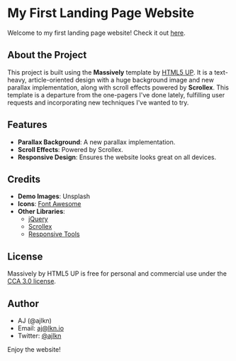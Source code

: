 

# My First Landing Page Website

Welcome to my first landing page website! Check it out [here](https://niftalemm.github.io/).

## About the Project

This project is built using the **Massively** template by [HTML5 UP](https://html5up.net/). It is a text-heavy, article-oriented design with a huge background image and new parallax implementation, along with scroll effects powered by **Scrollex**. This template is a departure from the one-pagers I've done lately, fulfilling user requests and incorporating new techniques I've wanted to try.

## Features

- **Parallax Background**: A new parallax implementation.
- **Scroll Effects**: Powered by Scrollex.
- **Responsive Design**: Ensures the website looks great on all devices.


## Credits

- **Demo Images**: Unsplash
- **Icons**: [Font Awesome](https://fontawesome.io)
- **Other Libraries**: 
  - [jQuery](https://jquery.com)
  - [Scrollex](https://github.com/ajlkn/jquery.scrollex)
  - [Responsive Tools](https://github.com/ajlkn/responsive-tools)

## License

Massively by HTML5 UP is free for personal and commercial use under the [CCA 3.0 license](https://html5up.net/license).

## Author

- AJ (@ajlkn)
- Email: aj@lkn.io
- Twitter: [@ajlkn](https://twitter.com/ajlkn)

Enjoy the website!
